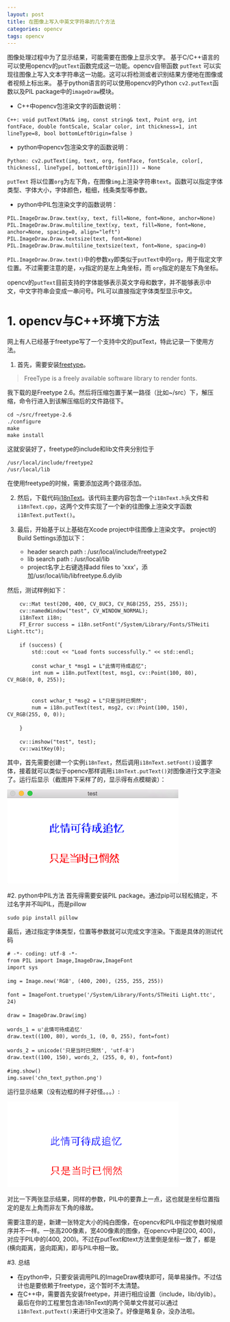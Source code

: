 ```yaml
---
layout: post
title: 在图像上写入中英文字符串的几个方法
categories: opencv
tags: opencv
---
```


图像处理过程中为了显示结果，可能需要在图像上显示文字。
基于C/C++语言的可以使用opencv的`putText`函数完成这一功能。opencv自带函数 `putText` 可以实现往图像上写入文本字符串这一功能。这可以将检测或者识别结果方便地在图像或者视频上标出来。
基于python语言的可以使用opencv的Python `cv2.putText`函数以及PIL package中的`imageDraw`模块。

- C++中opencv包渲染文字的函数说明：

```
C++: void putText(Mat& img, const string& text, Point org, int fontFace, double fontScale, Scalar color, int thickness=1, int lineType=8, bool bottomLeftOrigin=false )
```
- python中opencv包渲染文字的函数说明：

```
Python: cv2.putText(img, text, org, fontFace, fontScale, color[, thickness[, lineType[, bottomLeftOrigin]]]) → None
```
`putText` 将以位置`org`为左下角，在图像`img`上渲染字符串`text`。函数可以指定字体类型、字体大小，字体颜色，粗细，线条类型等参数。

- python中PIL包渲染文字的函数说明：

```
PIL.ImageDraw.Draw.text(xy, text, fill=None, font=None, anchor=None)
PIL.ImageDraw.Draw.multiline_text(xy, text, fill=None, font=None, anchor=None, spacing=0, align="left")
PIL.ImageDraw.Draw.textsize(text, font=None)
PIL.ImageDraw.Draw.multiline_textsize(text, font=None, spacing=0)
```
`PIL.ImageDraw.Draw.text()`中的参数`xy`即类似于`putText`中的`org`，用于指定文字位置。不过需要注意的是，`xy`指定的是左上角坐标，而 `org`指定的是左下角坐标。

opencv的`putText`目前支持的字体能够表示英文字母和数字，并不能够表示中文，中文字符串会变成一串问号。PIL可以直接指定字体类型显示中文。

# 1. opencv与C++环境下方法

网上有人已经基于freetype写了一个支持中文的putText，特此记录一下使用方法。

1. 首先，需要安装[freetype](http://www.freetype.org/index.html)。

>FreeType is a freely available software library to render fonts.

我下载的是Freetype 2.6。然后将压缩包置于某一路径（比如~/src）下，解压缩，命令行进入到该解压缩后的文件路径下。

```
cd ~/src/freetype-2.6
./configure
make
make install
```
这就安装好了，freetype的include和lib文件夹分别位于

```
/usr/local/include/freetype2
/usr/local/lib
```
在使用freetype的时候，需要添加这两个路径添加。

2. 然后，下载代码[i18nText](https://github.com/zhh-cui/i18nText)。该代码主要内容包含一个`i18nText.h`头文件和`i18nText.cpp`，这两个文件实现了一个新的往图像上渲染文字函数`i18nText.putText()`。


3. 最后，开始基于以上基础在Xcode project中往图像上渲染文字。
project的 Build Settings添加以下：
	- header search path : /usr/local/include/freetype2
	- lib search path : /usr/local/lib
	- project名字上右键选择add files to 'xxx'，添加/usr/local/lib/libfreetype.6.dylib
	
然后，测试样例如下：

```
    cv::Mat test(200, 400, CV_8UC3, CV_RGB(255, 255, 255));
    cv::namedWindow("test", CV_WINDOW_NORMAL);
    i18nText i18n;
    FT_Error success = i18n.setFont("/System/Library/Fonts/STHeiti Light.ttc");
        
    if (success) {
        std::cout << "Load fonts successfully." << std::endl;
        
        const wchar_t *msg1 = L"此情可待成追忆";
        int num = i18n.putText(test, msg1, cv::Point(100, 80), CV_RGB(0, 0, 255));
        
        
        const wchar_t *msg2 = L"只是当时已惘然";
        num = i18n.putText(test, msg2, cv::Point(100, 150), CV_RGB(255, 0, 0));
        
    }
    
    cv::imshow("test", test);
    cv::waitKey(0);

```

其中，首先需要创建一个实例`i18nText`，然后调用`i18nText.setFont()`设置字体，接着就可以类似于opencv那样调用`i18nText.putText()`对图像进行文字渲染了。运行后显示（截图并下采样了的，显示得有点模糊诶）：

![](../images/posts/chn_text_c.png)

#2. python中PIL方法
首先得需要安装PIL package。通过pip可以轻松搞定，不过名字并不叫PIL，而是pillow

```
sudo pip install pillow
```
最后，通过指定字体类型，位置等参数就可以完成文字渲染。下面是具体的测试代码

```
# -*- coding: utf-8 -*-
from PIL import Image,ImageDraw,ImageFont
import sys

img = Image.new('RGB', (400, 200), (255, 255, 255))

font = ImageFont.truetype('/System/Library/Fonts/STHeiti Light.ttc', 24)

draw = ImageDraw.Draw(img)

words_1 = u'此情可待成追忆'
draw.text((100, 80), words_1, (0, 0, 255), font=font)

words_2 = unicode('只是当时已惘然', 'utf-8')
draw.text((100, 150), words_2, (255, 0, 0), font=font) 

#img.show()
img.save('chn_text_python.png')
```
运行显示结果（没有边框的样子好怪。。。）:

![](../images/posts/chn_text_python.png)

对比一下两张显示结果，同样的参数，PIL中的要靠上一点，这也就是坐标位置指定的是左上角而非左下角的缘故。

需要注意的是，新建一张特定大小的纯白图像，在opencv和PIL中指定参数时候顺序并不一样。一张高200像素，宽400像素的图像，在opencv中是(200, 400)，对应于PIL中的(400, 200)。不过在putText和text方法里倒是坐标一致了，都是(横向距离，竖向距离)，即与PIL中相一致。

#3. 总结
- 在python中，只要安装调用PIL的ImageDraw模块即可，简单易操作。不过估计也是要依赖于freetype，这个暂时不太清楚。
- 在C++中，需要首先安装freetype，并进行相应设置（include，lib/dylib）。最后在你的工程里包含进i18nText的两个简单文件就可以通过`i18nText.putText()`来进行中文渲染了。好像是略复杂，没办法啦。


